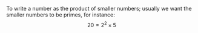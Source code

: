 To write a number as the product of smaller numbers; usually we want the
smaller numbers to be primes, for instance: $$20 = 2^2 \times 5$$
